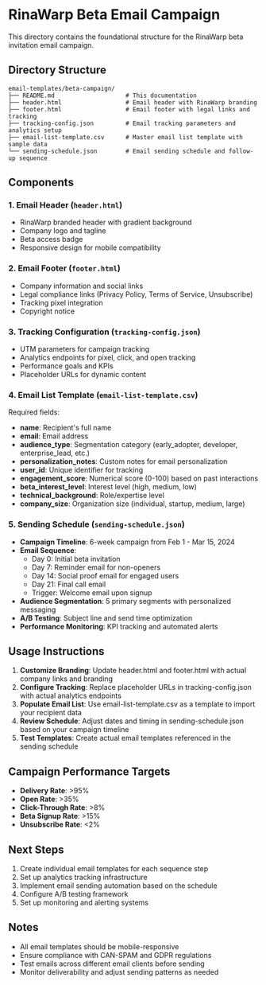 # RinaWarp Beta Email Campaign

This directory contains the foundational structure for the RinaWarp beta invitation email campaign.

## Directory Structure

```
email-templates/beta-campaign/
├── README.md                    # This documentation
├── header.html                  # Email header with RinaWarp branding
├── footer.html                  # Email footer with legal links and tracking
├── tracking-config.json         # Email tracking parameters and analytics setup
├── email-list-template.csv      # Master email list template with sample data
└── sending-schedule.json        # Email sending schedule and follow-up sequence
```

## Components

### 1. Email Header (`header.html`)
- RinaWarp branded header with gradient background
- Company logo and tagline
- Beta access badge
- Responsive design for mobile compatibility

### 2. Email Footer (`footer.html`)
- Company information and social links
- Legal compliance links (Privacy Policy, Terms of Service, Unsubscribe)
- Tracking pixel integration
- Copyright notice

### 3. Tracking Configuration (`tracking-config.json`)
- UTM parameters for campaign tracking
- Analytics endpoints for pixel, click, and open tracking
- Performance goals and KPIs
- Placeholder URLs for dynamic content

### 4. Email List Template (`email-list-template.csv`)
Required fields:
- **name**: Recipient's full name
- **email**: Email address
- **audience_type**: Segmentation category (early_adopter, developer, enterprise_lead, etc.)
- **personalization_notes**: Custom notes for email personalization
- **user_id**: Unique identifier for tracking
- **engagement_score**: Numerical score (0-100) based on past interactions
- **beta_interest_level**: Interest level (high, medium, low)
- **technical_background**: Role/expertise level
- **company_size**: Organization size (individual, startup, medium, large)

### 5. Sending Schedule (`sending-schedule.json`)
- **Campaign Timeline**: 6-week campaign from Feb 1 - Mar 15, 2024
- **Email Sequence**:
  - Day 0: Initial beta invitation
  - Day 7: Reminder email for non-openers
  - Day 14: Social proof email for engaged users
  - Day 21: Final call email
  - Trigger: Welcome email upon signup
- **Audience Segmentation**: 5 primary segments with personalized messaging
- **A/B Testing**: Subject line and send time optimization
- **Performance Monitoring**: KPI tracking and automated alerts

## Usage Instructions

1. **Customize Branding**: Update header.html and footer.html with actual company links and branding
2. **Configure Tracking**: Replace placeholder URLs in tracking-config.json with actual analytics endpoints
3. **Populate Email List**: Use email-list-template.csv as a template to import your recipient data
4. **Review Schedule**: Adjust dates and timing in sending-schedule.json based on your campaign timeline
5. **Test Templates**: Create actual email templates referenced in the sending schedule

## Campaign Performance Targets

- **Delivery Rate**: >95%
- **Open Rate**: >35%
- **Click-Through Rate**: >8%
- **Beta Signup Rate**: >15%
- **Unsubscribe Rate**: <2%

## Next Steps

1. Create individual email templates for each sequence step
2. Set up analytics tracking infrastructure
3. Implement email sending automation based on the schedule
4. Configure A/B testing framework
5. Set up monitoring and alerting systems

## Notes

- All email templates should be mobile-responsive
- Ensure compliance with CAN-SPAM and GDPR regulations
- Test emails across different email clients before sending
- Monitor deliverability and adjust sending patterns as needed
